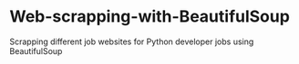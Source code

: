 # Web-scrapping-with-BeautifulSoup
Scrapping different job websites for Python developer jobs using BeautifulSoup 
